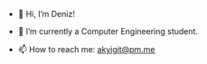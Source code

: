 - 👋 Hi, I’m Deniz!

- 🌱 I’m currently a Computer Engineering student.

- 📫 How to reach me: akyigit@pm.me

<!---
akyigit/akyigit is a ✨ special ✨ repository because its `README.md` (this file) appears on your GitHub profile.
You can click the Preview link to take a look at your changes.
--->
